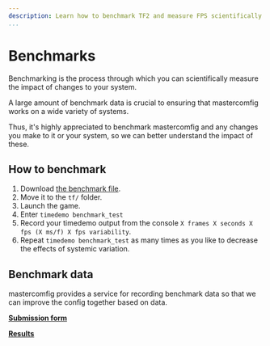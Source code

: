 ```yaml
---
description: Learn how to benchmark TF2 and measure FPS scientifically.
...
```


# Benchmarks

Benchmarking is the process through which you can scientifically measure the impact of changes to your system.

A large amount of benchmark data is crucial to ensuring that mastercomfig works on a wide variety of systems.

Thus, it's highly appreciated to benchmark mastercomfig and any changes you make to it or your system, so we can better understand the impact of these.

## How to benchmark

1. Download [the benchmark file](https://mega.nz/#!f8tlhDhR!nYgghqybOK15ObUykEczewB3242XHb_bJ4JP0rv1q6k).
2. Move it to the `tf/` folder.
3. Launch the game.
4. Enter `timedemo benchmark_test`
5. Record your timedemo output from the console `X frames X seconds X fps (X ms/f) X fps variability`.
6. Repeat `timedemo benchmark_test` as many times as you like to decrease the effects of systemic variation.

## Benchmark data

mastercomfig provides a service for recording benchmark data so that we can improve the config together based on data.

[**Submission form**](https://airtable.com/shrckjh0jqeZdeIYN)

[**Results**](https://airtable.com/shrxpulcQulOi16Wm)
